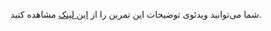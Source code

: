 شما می‌توانید ویدئوی توضیحات این تمرین را از [این لینک](https://drive.google.com/file/d/18AeIyI1zw1tiFVmuij5aT4Wb3MNo_975/view?usp=sharing) مشاهده کنید.
